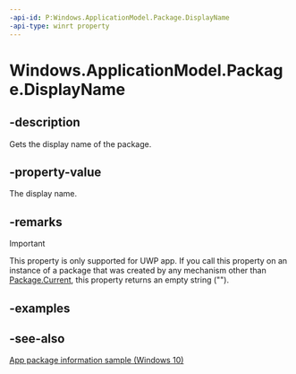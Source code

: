 ```yaml
---
-api-id: P:Windows.ApplicationModel.Package.DisplayName
-api-type: winrt property
---
```


<!-- Property syntax
public string DisplayName { get; }
-->

# Windows.ApplicationModel.Package.DisplayName

## -description
Gets the display name of the package.

## -property-value
The display name.

## -remarks
> [!IMPORTANT]
> This property is only supported for UWP app. If you call this property on an instance of a package that was created by any mechanism other than [Package.Current](package_current.md), this property returns an empty string ("").

## -examples

## -see-also
[App package information sample (Windows 10)](https://github.com/Microsoft/Windows-universal-samples/tree/master/Samples/Package)
